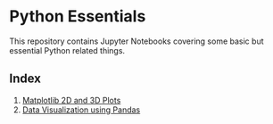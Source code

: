# Python Essentials

This repository contains Jupyter Notebooks covering some basic but essential Python related things.

## Index

1. [Matplotlib 2D and 3D Plots](https://nbviewer.jupyter.org/github/maideas/python-basics/blob/master/matplotlib.ipynb?flush_cache=true)
2. [Data Visualization using Pandas](https://nbviewer.jupyter.org/github/maideas/python-basics/blob/master/pandas-data-visualization.ipynb?flush_cache=true)

